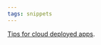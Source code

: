 ```yaml
---
tags: snippets
---
```


[Tips for cloud deployed apps](http://gojko.net/2010/01/25/designing-applications-for-cloud-deployment/).
